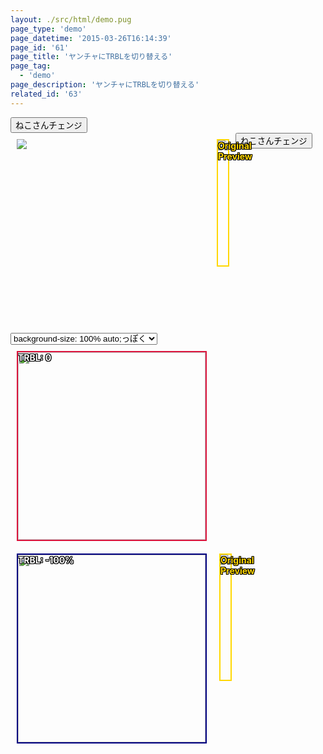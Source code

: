```yaml
---
layout: ./src/html/demo.pug
page_type: 'demo'
page_datetime: '2015-03-26T16:14:39'
page_id: '61'
page_title: 'ヤンチャにTRBLを切り替える'
page_tag:
  - 'demo'
page_description: 'ヤンチャにTRBLを切り替える'
related_id: '63'
---
```

<style>
.wrap{
    position: relative;
    width: 300px;
    height: 300px;
    overflow: hidden;
}

.wrap img{
    position: absolute;
    margin: auto;
}

.type1 img{
    top: 0;
    right: 0;
    bottom: 0;
    left: 0;
}

.type2 img{
    top: -100%;
    right: -100%;
    bottom: -100%;
    left: -100%;
}

.bgs_100auto img{
    width: 100%;
}

.bgs_auto100 img{
    height: 100%;
}

.bgs_contain img{
    max-width: 100%;
    max-height: 100%;
}

.bgs_cover img{
    min-width: 100%;
    min-height: 100%;
}

/* for Debug */
.wrap{
    float: left;
    margin: 10px;
}

.type1{
    border: 2px solid crimson;
}

.type2{
    border: 2px solid navy;
}

.type1:after{
    content: 'TRBL: 0';
    color: white;
}

.type2:after{
    content: 'TRBL: -100%';
    color: white;
}

.preview{
    position: relative;
    float: left;
    margin: 10px;
    border: 2px solid gold;
    max-width: 900px;
    min-height: 200px;
}

.preview img{
    vertical-align: top;
}

.preview:before{
    content: 'Original Preview';
    color: gold;
}

.type1:after,
.type2:after,
.preview:before{
    position: absolute;
    font-weight: bold;
    text-shadow:
        -1px -1px 0 #000,
        -1px 1px 0 #000,
        -1px 0 0 #000,
        1px -1px 0 #000,
        1px 1px 0 #000,
        1px 0 0 #000,
        0 -1px 0 #000,
        0 1px 0 #000;
    -ms-filter: "progid:DXImageTransform.Microsoft.dropshadow(OffX=-1, OffY=-1, Color=#000000)progid:DXImageTransform.Microsoft.dropshadow(OffX=-1, OffY=1, Color=#000000)progid:DXImageTransform.Microsoft.dropshadow(OffX=-1, OffY=0, Color=#000000)progid:DXImageTransform.Microsoft.dropshadow(OffX=1, OffY=-1, Color=#000000)progid:DXImageTransform.Microsoft.dropshadow(OffX=1, OffY=1, Color=#000000)progid:DXImageTransform.Microsoft.dropshadow(OffX=1, OffY=0, Color=#000000)progid:DXImageTransform.Microsoft.dropshadow(OffX=0, OffY=-1, Color=#000000)progid:DXImageTransform.Microsoft.dropshadow(OffX=0, OffY=1, Color=#000000)";
    filter: progid:DXImageTransform.Microsoft.Glow(Color=#000000,Strength=1);
}

#js-preview{
    max-width: 100%;
}
</style>

<div>
    <button id="js-changeKitten">ねこさんチェンジ</button>
</div>

<div class="wrap">
    <img id="js-kitten" src="https://placekitten.com/g/300/500">
</div>

<div class="preview">
    <img id="js-preview" src="https://placekitten.com/g/300/500">
</div>

<script>
(function(){
    var change = document.querySelectorAll('#js-changeKitten')[0];
    var kitten = document.querySelectorAll('#js-kitten')[0];
    var preview = document.querySelectorAll('#js-preview')[0];
    var kittenPath = '';

    var makeRandumNum = function(){
        var num = Math.floor(Math.random() * 10);
        if(num <= 1){
            return '200';
        } else {
            return num+'00';
        }
    };

    var makeKittenImage = function(){
        var path = 'https://placekitten.com/g/';
        var num1 = makeRandumNum();
        var num2 = makeRandumNum();

        if(num1 == 200 && num2 == 200){
            num1 = "500"
            num2 = "700"
        }

        kittenPath = path+num1+'/'+num2;
        return;
    };

    change.addEventListener('click', function(){
        makeKittenImage();
        kitten.setAttribute('src', kittenPath);
        preview.setAttribute('src', kittenPath);
    }, false);
})();
</script>

<div>
    <button id="js-changeKitten">ねこさんチェンジ</button>
    <select id="js-changeBgSize">
        <option value="bgs_100auto">background-size: 100% auto;っぽく</option>
        <option value="bgs_auto100">background-size: auto 100%;っぽく</option>
        <option value="bgs_cover">background-size: cover;っぽく</option>
        <option value="bgs_contain">background-size: contain;っぽく</option>
    </select>
</div>

<div id="js-wrap1" class="wrap type1 bgs_100auto">
    <img id="js-kitten1" src="https://placekitten.com/g/300/500">
</div>

<div id="js-wrap2" class="wrap type2 bgs_100auto">
    <img id="js-kitten2" src="https://placekitten.com/g/300/500">
</div>

<div class="preview">
    <img id="js-kitten3" src="https://placekitten.com/g/300/500">
</div>

<script>
(function(){
    /*
     * ボタンを押してねこ画像を切り替える
     */
    var change = document.querySelectorAll('#js-changeKitten')[0];
    var kitten1 = document.querySelectorAll('#js-kitten1')[0];
    var kitten2 = document.querySelectorAll('#js-kitten2')[0];
    var kitten3 = document.querySelectorAll('#js-kitten3')[0];
    var kittenPath = '';

    var makeRandumNum = function(){
        var num = Math.floor(Math.random() * 10);

        // placekittenがサイズによって画像が出ないことがあるので変なフォールバックを書いた
        if(num <= 1){
            return '200';
        } else {
            return num+'00';
        }
    };

    var makeKittenImage = function(){
        var path = 'https://placekitten.com/g/';
        var num1 = makeRandumNum();
        var num2 = makeRandumNum();

        // placekittenがサイズによって画像が出ないことがあるので変なフォールバックを書いた
        if(num1 == 200 && num2 == 200){
            num1 = "500"
            num2 = "700"
        }

        kittenPath = path+num1+'/'+num2;
        console.log(kittenPath);
        return;
    };

    change.addEventListener('click', function(){
        makeKittenImage();
        kitten1.setAttribute('src', kittenPath);
        kitten2.setAttribute('src', kittenPath);
        kitten3.setAttribute('src', kittenPath);
    }, false);


    /*
     * セレクトボックスで代替したいbackground-sizeをきりかえる
     */
    var wrap1 = document.querySelectorAll('#js-wrap1')[0];
    var wrap2 = document.querySelectorAll('#js-wrap2')[0];
    var bgSizeSelect = document.querySelectorAll('#js-changeBgSize')[0];

    var changeBgSize = function(){
        var i = bgSizeSelect.selectedIndex;
        var val = bgSizeSelect.options[i].value;
        wrap1.className = 'wrap type1 '+val;
        wrap2.className = 'wrap type2 '+val;
    };

    bgSizeSelect.addEventListener('change', function(){
        changeBgSize();
    }, false);
})();
</script>
